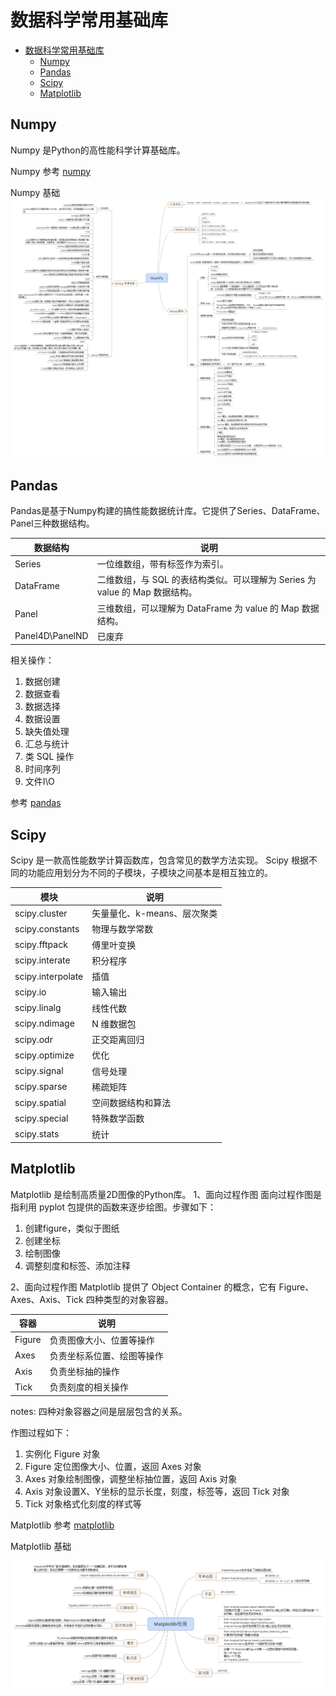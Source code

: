 # 数据科学常用基础库

- [数据科学常用基础库](#数据科学常用基础库)
	- [Numpy](#Numpy)
	- [Pandas](#Pandas)
	- [Scipy](#Scipy)
	- [Matplotlib](#Matplotlib)


## Numpy

Numpy 是Python的高性能科学计算基础库。

Numpy 参考
[numpy](https://github.com/donnemartin/data-science-ipython-notebooks#numpy)

Numpy 基础
![Numpy 基础](NumPy_base.png)

## Pandas

Pandas是基于Numpy构建的搞性能数据统计库。它提供了Series、DataFrame、Panel三种数据结构。

| 数据结构 | 说明 |
|-------|---|
| Series | 一位维数组，带有标签作为索引。 |
| DataFrame | 二维数组，与 SQL 的表结构类似。可以理解为 Series 为 value 的 Map 数据结构。 |
| Panel  | 三维数组，可以理解为 DataFrame 为 value 的 Map 数据结构。 |
| Panel4D\PanelND | 已废弃 |

相关操作：
1. 数据创建
2. 数据查看
3. 数据选择
4. 数据设置
5. 缺失值处理
6. 汇总与统计
7. 类 SQL 操作
8. 时间序列
9. 文件I\O

参考
[pandas](https://github.com/donnemartin/data-science-ipython-notebooks#pandas)

## Scipy

Scipy 是一款高性能数学计算函数库，包含常见的数学方法实现。
Scipy 根据不同的功能应用划分为不同的子模块，子模块之间基本是相互独立的。

| 模块 | 说明 |
|-------|---|
| scipy.cluster | 矢量量化、k-means、层次聚类 |
| scipy.constants | 物理与数学常数 |
| scipy.fftpack | 傅里叶变换 |
| scipy.interate | 积分程序 |
| scipy.interpolate | 插值 |
| scipy.io | 输入输出 |
| scipy.linalg | 线性代数 |
| scipy.ndimage | N 维数据包 |
| scipy.odr | 正交距离回归 |
| scipy.optimize | 优化 |
| scipy.signal | 信号处理 |
| scipy.sparse | 稀疏矩阵 |
| scipy.spatial | 空间数据结构和算法 |
| scipy.special | 特殊数学函数 |
| scipy.stats | 统计 |


## Matplotlib

Matplotlib 是绘制高质量2D图像的Python库。
1、面向过程作图
面向过程作图是指利用 pyplot 包提供的函数来逐步绘图。步骤如下：
1. 创建figure，类似于图纸
2. 创建坐标
3. 绘制图像
4. 调整刻度和标签、添加注释

2、面向过程作图
Matplotlib 提供了 Object Container 的概念，它有 Figure、Axes、Axis、Tick 四种类型的对象容器。

| 容器 | 说明 |
|-----|------|
| Figure | 负责图像大小、位置等操作 |
| Axes | 负责坐标系位置、绘图等操作 |
| Axis | 负责坐标抽的操作 |
| Tick | 负责刻度的相关操作 |

notes:
四种对象容器之间是层层包含的关系。

作图过程如下：
1. 实例化 Figure 对象
2. Figure 定位图像大小、位置，返回 Axes 对象
3. Axes 对象绘制图像，调整坐标抽位置，返回 Axis 对象
4. Axis 对象设置X、Y坐标的显示长度，刻度，标签等，返回 Tick 对象
5. Tick 对象格式化刻度的样式等

Matplotlib 参考
[matplotlib](https://github.com/donnemartin/data-science-ipython-notebooks#matplotlib)

Matplotlib 基础

![Matplotlib 基础](Matplotlib_base.png)

